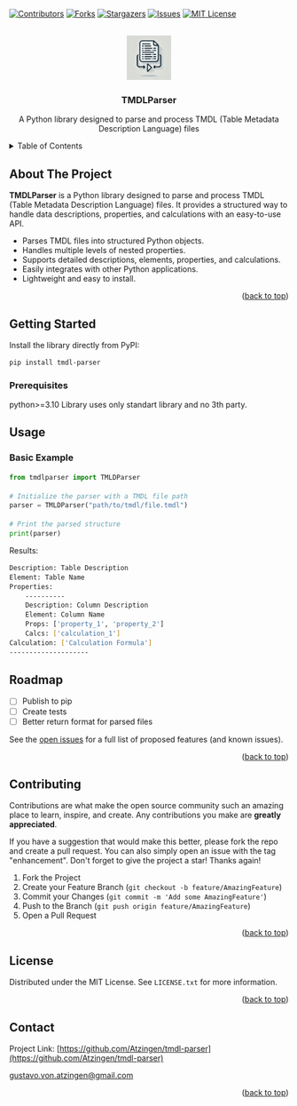 <div id="top"></div>

<!-- PROJECT SHIELDS -->
<!--
*** Reference links are enclosed in brackets [ ] instead of parentheses ( ).
*** See the bottom of this document for the declaration of the reference variables
*** for contributors-url, forks-url, etc. This is an optional, concise syntax you may use.
*** https://www.markdownguide.org/basic-syntax/#reference-style-links
-->
[![Contributors][contributors-shield]][contributors-url]
[![Forks][forks-shield]][forks-url]
[![Stargazers][stars-shield]][stars-url]
[![Issues][issues-shield]][issues-url]
[![MIT License][license-shield]][license-url]



<!-- PROJECT LOGO -->
<br />
<div align="center">
    <img src="images/parser_image.webp" alt="Logo" width="80" height="80">

  <h3 align="center">TMDLParser</h3>

  <p align="center">
    A Python library designed to parse and process TMDL (Table Metadata Description Language) files
    <br />
  </p>
</div>



<!-- TABLE OF CONTENTS -->
<details>
  <summary>Table of Contents</summary>
  <ol>
    <li>
      <a href="#about-the-project">About The Project</a>
      <ul>
        <li><a href="#built-with">Built With</a></li>
      </ul>
    </li>
    <li>
      <a href="#getting-started">Getting Started</a>
      <ul>
        <li><a href="#prerequisites">Prerequisites</a></li>
        <li><a href="#installation">Installation</a></li>
      </ul>
    </li>
    <li><a href="#usage">Usage</a></li>
    <li><a href="#roadmap">Roadmap</a></li>
    <li><a href="#contributing">Contributing</a></li>
    <li><a href="#license">License</a></li>
    <li><a href="#contact">Contact</a></li>
    <li><a href="#acknowledgments">Acknowledgments</a></li>
  </ol>
</details>



<!-- ABOUT THE PROJECT -->
## About The Project


**TMDLParser** is a Python library designed to parse and process TMDL (Table Metadata Description Language) files. It provides a structured way to handle data descriptions, properties, and calculations with an easy-to-use API.

- Parses TMDL files into structured Python objects.
- Handles multiple levels of nested properties.
- Supports detailed descriptions, elements, properties, and calculations.
- Easily integrates with other Python applications.
- Lightweight and easy to install.

<p align="right">(<a href="#top">back to top</a>)</p>



<!-- GETTING STARTED -->
## Getting Started

Install the library directly from PyPI:

```bash
pip install tmdl-parser
```

### Prerequisites

python>=3.10
Library uses only standart library and no 3th party.

<!-- USAGE EXAMPLES -->
## Usage

### Basic Example

```python
from tmdlparser import TMLDParser

# Initialize the parser with a TMDL file path
parser = TMLDParser("path/to/tmdl/file.tmdl")

# Print the parsed structure
print(parser)
```

Results:

```bash
Description: Table Description
Element: Table Name
Properties:
    ----------
    Description: Column Description
    Element: Column Name
    Props: ['property_1', 'property_2']
    Calcs: ['calculation_1']
Calculation: ['Calculation Formula']
--------------------
```



<!-- ROADMAP -->
## Roadmap

* [ ] Publish to pip
* [ ] Create tests
* [ ] Better return format for parsed files

See the [open issues](https://github.com/Atzingen/tmdl-parser/issues) for a full list of proposed features (and known issues).

<p align="right">(<a href="#top">back to top</a>)</p>



<!-- CONTRIBUTING -->
## Contributing

Contributions are what make the open source community such an amazing place to learn, inspire, and create. Any contributions you make are **greatly appreciated**.

If you have a suggestion that would make this better, please fork the repo and create a pull request. You can also simply open an issue with the tag "enhancement".
Don't forget to give the project a star! Thanks again!

1. Fork the Project
2. Create your Feature Branch (`git checkout -b feature/AmazingFeature`)
3. Commit your Changes (`git commit -m 'Add some AmazingFeature'`)
4. Push to the Branch (`git push origin feature/AmazingFeature`)
5. Open a Pull Request

<p align="right">(<a href="#top">back to top</a>)</p>



<!-- LICENSE -->
## License

Distributed under the MIT License. See `LICENSE.txt` for more information.

<p align="right">(<a href="#top">back to top</a>)</p>



<!-- CONTACT -->
## Contact


Project Link: [https://github.com/Atzingen/tmdl-parser](https://github.com/Atzingen/tmdl-parser)

gustavo.von.atzingen@gmail.com

<p align="right">(<a href="#top">back to top</a>)</p>


<!-- MARKDOWN LINKS & IMAGES -->
<!-- https://www.markdownguide.org/basic-syntax/#reference-style-links -->
[contributors-shield]: https://img.shields.io/github/contributors/othneildrew/Best-README-Template.svg?style=for-the-badge
[contributors-url]: https://github.com/Atzingen/tmdl-parser/graphs/contributors
[forks-shield]: https://img.shields.io/github/forks/othneildrew/Best-README-Template.svg?style=for-the-badge
[forks-url]: https://github.com/Atzingen/tmdl-parser/network/members
[stars-shield]: https://img.shields.io/github/stars/othneildrew/Best-README-Template.svg?style=for-the-badge
[stars-url]: https://github.com/Atzingen/tmdl-parser/stargazers
[issues-shield]: https://img.shields.io/github/issues/othneildrew/Best-README-Template.svg?style=for-the-badge
[issues-url]: https://github.com/Atzingen/tmdl-parser/issues
[license-shield]: https://img.shields.io/github/license/othneildrew/Best-README-Template.svg?style=for-the-badge
[license-url]: https://github.com/Atzingen/tmdl-parser/blob/master/LICENSE.txt
[linkedin-shield]: https://img.shields.io/badge/-LinkedIn-black.svg?style=for-the-badge&logo=linkedin&colorB=555
[product-screenshot]: images/screenshot.png
